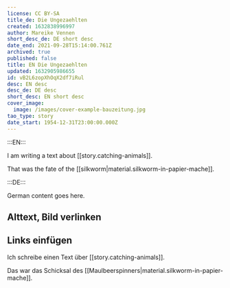 ```yaml
---
license: CC BY-SA
title_de: Die Ungezaehlten
created: 1632838996997
author: Mareike Vennen
short_desc_de: DE short desc
date_end: 2021-09-28T15:14:00.761Z
archived: true
published: false
title: EN Die Ungezaehlten
updated: 1632905986655
id: vB2L6zopXhOqX2df7iRul
desc: EN desc
desc_de: DE desc
short_desc: EN short desc
cover_image:
  image: /images/cover-example-bauzeitung.jpg
tao_type: story
date_start: 1954-12-31T23:00:00.000Z
---
```



:::EN:::

I am writing a text about [[story.catching-animals]].

That was the fate of the [[silkworm|material.silkworm-in-papier-mache]].

:::DE:::

German content goes here.

## Alttext, Bild verlinken

## Links einfügen

Ich schreibe einen Text über [[story.catching-animals]].

Das war das Schicksal des [[Maulbeerspinners|material.silkworm-in-papier-mache]].

